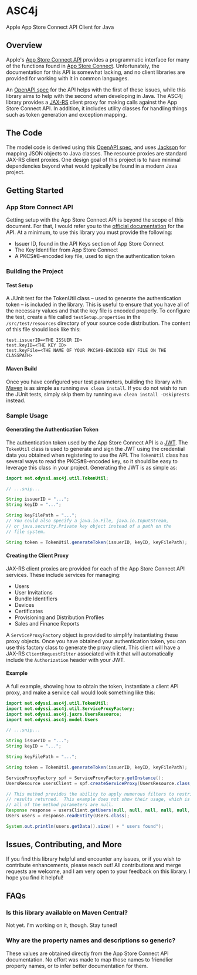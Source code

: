 # ASC4j
Apple App Store Connect API Client for Java

## Overview

Apple's [App Store Connect API](https://developer.apple.com/app-store-connect/api/) provides a programmatic interface for many of the functions found in [App Store Connect](https://appstoreconnect.apple.com/).  Unfortunately, the documentation for this API is somewhat lacking, and no client libraries are provided for working with it in common languages.

An [OpenAPI spec](https://github.com/TheGeekPharaoh/AppStoreConnectAPI-openapi) for the API helps with the first of these issues, while this library aims to help with the second when developing in Java.  The ASC4j library provides a [JAX-RS](https://github.com/jax-rs) client proxy for making calls against the App Store Connect API.  In addition, it includes utility classes for handling things such as token generation and exception mapping.

## The Code

The model code is derived using this [OpenAPI spec](https://github.com/TheGeekPharaoh/AppStoreConnectAPI-openapi), and uses [Jackson](https://github.com/FasterXML/jackson) for mapping JSON objects to Java classes.  The resource proxies are standard JAX-RS client proxies.  One design goal of this project is to have minimal dependencies beyond what would typically be found in a modern Java project.

## Getting Started

### App Store Connect API

Getting setup with the App Store Connect API is beyond the scope of this document.  For that, I would refer you to the [official documentation](https://developer.apple.com/app-store-connect/api/) for the API.  At a minimum, to use this library you must provide the following:

* Issuer ID, found in the API Keys section of App Store Connect
* The Key Identifier from App Store Connect
* A PKCS#8-encoded key file, used to sign the authentication token

### Building the Project

#### Test Setup

A JUnit test for the TokenUtil class – used to generate the authentication token – is included in the library.  This is useful to ensure that you have all of the necessary values and that the key file is encoded properly.  To configure the test, create a file called `testSetup.properties` in the `/src/test/resources` directory of your source code distribution.  The content of this file should look like this:

```
test.issuerID=<THE ISSUER ID>
test.keyID=<THE KEY ID>
test.keyFile=<THE NAME OF YOUR PKCS#8-ENCODED KEY FILE ON THE CLASSPATH>
```

#### Maven Build

Once you have configured your test parameters, building the library with [Maven](https://maven.apache.org) is as simple as running `mvn clean install`.  If you do not wish to run the JUnit tests, simply skip them by running `mvn clean install -DskipTests` instead.

### Sample Usage

#### Generating the Authentication Token

The authentication token used by the App Store Connect API is a [JWT](https://en.wikipedia.org/wiki/JSON_Web_Token).  The `TokenUtil` class is used to generate and sign the JWT using the credential data you obtained when registering to use the API.  The `TokenUtil` class has several ways to read the PKCS#8-encoded key, so it should be easy to leverage this class in your project.  Generating the JWT is as simple as:

```java
import net.odyssi.asc4j.util.TokenUtil;

// ...snip...

String issuerID = "...";
String keyID = "...";

String keyFilePath = "...";
// You could also specify a java.io.File, java.io.InputStream,
// or java.security.Private key object instead of a path on the
// file system.

String token = TokenUtil.generateToken(issuerID, keyID, keyFilePath);
```

#### Creating the Client Proxy

JAX-RS client proxies are provided for each of the App Store Connect API services.  These include services for managing:

* Users
* User Invitations
* Bundle Identifiers
* Devices
* Certificates
* Provisioning and Distribution Profiles
* Sales and Finance Reports

A `ServiceProxyFactory` object is provided to simplify instantiating these proxy objects.  Once you have obtained your authentication token, you can use this factory class to generate the proxy client.  This client will have a JAX-RS `ClientRequestFilter` associated with it that will automatically include the `Authorization` header with your JWT.

#### Example

A full example, showing how to obtain the token, instantiate a client API proxy, and make a service call would look something like this:

```java
import net.odyssi.asc4j.util.TokenUtil;
import net.odyssi.asc4j.util.ServiceProxyFactory;
import net.odyssi.asc4j.jaxrs.UsersResource;
import net.odyssi.asc4j.model.Users

// ...snip...

String issuerID = "...";
String keyID = "...";

String keyFilePath = "...";

String token = TokenUtil.generateToken(issuerID, keyID, keyFilePath);

ServiceProxyFactory spf = ServiceProxyFactory.getInstance();
UsersResource usersClient = spf.createServiceProxy(UsersResource.class, token);

// This method provides the ability to apply numerous filters to restrict the
// results returned.  This example does not show their usage, which is why
// all of the method parameters are null.
Response response = usersClient.getUsers(null, null, null, null, null, null, null, null, null);
Users users = response.readEntity(Users.class);

System.out.println(users.getData().size() + " users found");
```

## Issues, Contributing, and More

If you find this library helpful and encounter any issues, or if you wish to contribute enhancements, please reach out!  All contributions and merge requests are welcome, and I am very open to your feedback on this library.  I hope you find it helpful!

## FAQs

### Is this library available on Maven Central?

Not yet.  I'm working on it, though.  Stay tuned!

### Why are the property names and descriptions so generic?

These values are obtained directly from the App Store Connect API documentation.  No effort was made to map those names to friendlier property names, or to infer better documentation for them.